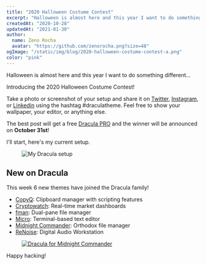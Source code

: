 ```yaml
---
title: "2020 Halloween Costume Contest"
excerpt: "Halloween is almost here and this year I want to do something different... Introducing the 2020 Halloween Costume Contest!"
createdAt: "2020-10-28"
updatedAt: "2021-01-30"
author:
  name: Zeno Rocha
  avatar: "https://github.com/zenorocha.png?size=48"
ogImage: "/static/img/blog/2020-halloween-costume-contest-a.png"
color: "pink"
---
```


Halloween is almost here and this year I want to do something different... 

Introducing the 2020 Halloween Costume Contest!

Take a photo or screenshot of your setup and share it on [Twitter](https://twitter.com/hashtag/draculatheme?f=live), [Instagram](https://www.instagram.com/explore/tags/draculatheme/), or [Linkedin](https://www.linkedin.com/feed/hashtag/draculatheme/) using the hashtag #draculatheme. Feel free to show your wallpaper, your editor, or anything else.

The best post will get a free [Dracula PRO](/pro) and the winner will be announced on **October 31st**!

I'll start, here's my current setup.

<figure>
  <img src="/static/img/blog/2020-halloween-costume-contest-a.png" alt="My Dracula setup" />
</figure>
 
## New on Dracula

This week 6 new themes have joined the Dracula family!

* [CopyQ](/copyq): Clipboard manager with scripting features
* [Cryptowatch](/cryptowatch): Real-time market dashboards
* [fman](/fman): Dual-pane file manager
* [Micro](/micro): Terminal-based text editor
* [Midnight Commander](/midnight-commander): Orthodox file manager
* [ReNoise](/renoise): Digital Audio Workstation

<a href="/midnight-commander">
  <figure>
    <img src="/static/img/blog/2020-halloween-costume-contest-b.png" alt="Dracula for Midnight Commander" />
  </figure>
</a>

Happy hacking!